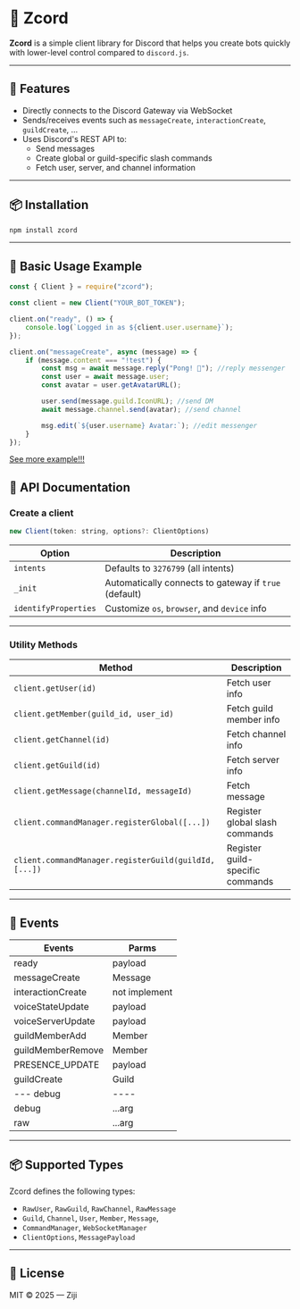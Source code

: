 # 🧩 Zcord

**Zcord** is a simple client library for Discord that helps you create bots quickly with lower-level control compared to
`discord.js`.

---

## 🚀 Features

- Directly connects to the Discord Gateway via WebSocket
- Sends/receives events such as `messageCreate`, `interactionCreate`, `guildCreate`, ...
- Uses Discord's REST API to:
  - Send messages
  - Create global or guild-specific slash commands
  - Fetch user, server, and channel information

---

## 📦 Installation

```bash
npm install zcord
```

---

## 🧪 Basic Usage Example

```js
const { Client } = require("zcord");

const client = new Client("YOUR_BOT_TOKEN");

client.on("ready", () => {
	console.log(`Logged in as ${client.user.username}`);
});

client.on("messageCreate", async (message) => {
	if (message.content === "!test") {
		const msg = await message.reply("Pong! 🏓"); //reply messenger
		const user = await message.user;
		const avatar = user.getAvatarURL();

		user.send(message.guild.IconURL); //send DM
		await message.channel.send(avatar); //send channel

		msg.edit(`${user.username} Avatar:`); //edit messenger
	}
});
```

[See more example!!!](https://github.com/zijipia/ZCord/tree/main/example)

## 📘 API Documentation

### Create a client

```js
new Client(token: string, options?: ClientOptions)
```

| Option               | Description                                           |
| -------------------- | ----------------------------------------------------- |
| `intents`            | Defaults to `3276799` (all intents)                   |
| `_init`              | Automatically connects to gateway if `true` (default) |
| `identifyProperties` | Customize `os`, `browser`, and `device` info          |

---

### Utility Methods

| Method                                                | Description                      |
| ----------------------------------------------------- | -------------------------------- |
| `client.getUser(id)`                                  | Fetch user info                  |
| `client.getMember(guild_id, user_id)`                 | Fetch guild member info          |
| `client.getChannel(id)`                               | Fetch channel info               |
| `client.getGuild(id)`                                 | Fetch server info                |
| `client.getMessage(channelId, messageId)`             | Fetch message                    |
| `client.commandManager.registerGlobal([...])`         | Register global slash commands   |
| `client.commandManager.registerGuild(guildId, [...])` | Register guild-specific commands |

---

## 📩 Events

| Events            | Parms         |
| ----------------- | ------------- |
| ready             | payload       |
| messageCreate     | Message       |
| interactionCreate | not implement |
| voiceStateUpdate  | payload       |
| voiceServerUpdate | payload       |
| guildMemberAdd    | Member        |
| guildMemberRemove | Member        |
| PRESENCE_UPDATE   | payload       |
| guildCreate       | Guild         |
| --- debug         | ----          |
| debug             | ...arg        |
| raw               | ...arg        |

---

## 📦 Supported Types

Zcord defines the following types:

- `RawUser`, `RawGuild`, `RawChannel`, `RawMessage`
- `Guild`, `Channel`, `User`, `Member`, `Message`,
- `CommandManager`, `WebSocketManager`
- `ClientOptions`, `MessagePayload`

---

## 📄 License

MIT © 2025 — Ziji
